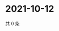 # 2021-10-12

共 0 条

<!-- BEGIN WEIBO -->
<!-- 最后更新时间 Tue Oct 12 2021 14:16:07 GMT+0800 (China Standard Time) -->

<!-- END WEIBO -->
